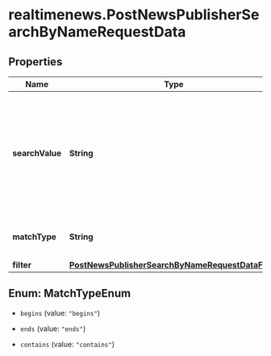 # realtimenews.PostNewsPublisherSearchByNameRequestData

## Properties

Name | Type | Description | Notes
------------ | ------------- | ------------- | -------------
**searchValue** | **String** | Restricts the search to publishers, which match the search value. The comparison for a match is case sensitive. | 
**matchType** | **String** | The match type that is applied to the search. | Value | Description | | --- | --- | | begins | Publisher name must begin with the searchValue. | | ends | Publisher name must end with the searchValue. | | contains | Publisher name must begin, end, or contain the searchValue. |   | 
**filter** | [**PostNewsPublisherSearchByNameRequestDataFilter**](PostNewsPublisherSearchByNameRequestDataFilter.md) |  | [optional] 



## Enum: MatchTypeEnum


* `begins` (value: `"begins"`)

* `ends` (value: `"ends"`)

* `contains` (value: `"contains"`)




